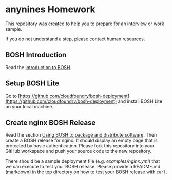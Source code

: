 # anynines Homework

This repository was created to help you to prepare for an interview or work sample.

If you do not understand a step, please contact human resources.

## BOSH Introduction

Read the [introduction to BOSH](https://bosh.io/docs#intro).

## Setup BOSH Lite

Go to [https://github.com/cloudfoundry/bosh-deployment](https://github.com/cloudfoundry/bosh-deployment) and install BOSH Lite on your local machine.

## Create nginx BOSH Release

Read the section [Using BOSH to package and distribute software](https://bosh.io/docs/create-release/).
Then create a BOSH release for nginx. It should display an empty page that is protected by basic authentication.
Please fork this repository into your GitHub workspace and push your source code to the new repository.

There should be a sample deployment file (e.g. *examples/nginx.yml*) that we can execute to test your BOSH release.
Please provide a README.md (markdown) in the top directory on how to test your BOSH release with `curl`.

